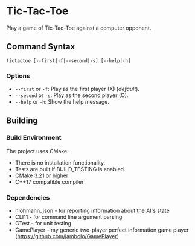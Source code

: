 # Tic-Tac-Toe
Play a game of Tic-Tac-Toe against a computer opponent.

## Command Syntax
`tictactoe [--first|-f|--second|-s] [--help|-h]`

### Options
- `--first` or `-f`: Play as the first player (X) (*default*).
- `--second` or `-s`: Play as the second player (O).
- `--help` or `-h`: Show the help message.

## Building
### Build Environment
The project uses CMake.
- There is no installation functionality.
- Tests are built if BUILD_TESTING is enabled.
- CMake 3.21 or higher
- C++17 compatible compiler

### Dependencies
- nlohmann_json - for reporting information about the AI's state
- CLI11 - for command line argument parsing
- GTest - for unit testing
- GamePlayer - my generic two-player perfect information game player (https://github.com/jambolo/GamePlayer)
